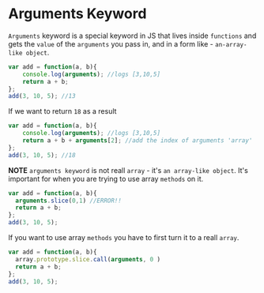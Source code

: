 # Arguments Keyword

`Arguments` keyword is a special keyword in JS that lives inside `functions` and gets the `value` of the `arguments` you pass in, and in a form like - `an-array-like object`. 

```js
var add = function(a, b){
    console.log(arguments); //logs [3,10,5]
 	return a + b; 
};
add(3, 10, 5); //13
```
If we want to return `18` as a result

```js
var add = function(a, b){
    console.log(arguments); //logs [3,10,5]
 	return a + b + arguments[2]; //add the index of arguments 'array'
};
add(3, 10, 5); //18
```
**NOTE** `arguments keyword` is not reall `array` - it's `an array-like object`. It's important for when you are trying to use array `methods` on it. 
```js
var add = function(a, b){
  arguments.slice(0,1) //ERROR!!  
  return a + b; 
};
add(3, 10, 5);
```
If you want to use array `methods` you have to first turn it to a reall `array`. 
```js
var add = function(a, b){
  array.prototype.slice.call(arguments, 0 ) 
  return a + b; 
};
add(3, 10, 5);
```